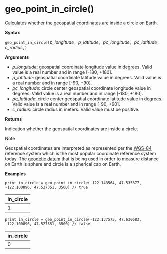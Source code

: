 # geo_point_in_circle()

Calculates whether the geospatial coordinates are inside a circle on Earth.

**Syntax**

`geo_point_in_circle(`*p_longitude*`, `*p_latitude*`, `*pc_longitude*`, `*pc_latitude*`, `*c_radius*`,)`

**Arguments**

* *p_longitude*: geospatial coordinate longitude value in degrees. Valid value is a real number and in range [-180, +180].
* *p_latitude*: geospatial coordinate latitude value in degrees. Valid value is a real number and in range [-90, +90].
* *pc_longitude*: circle center geospatial coordinate longitude value in degrees. Valid value is a real number and in range [-180, +180].
* *pc_latitude*: circle center geospatial coordinate latitude value in degrees. Valid value is a real number and in range [-90, +90].
* *c_radius*: circle radius in meters. Valid value must be positive.

**Returns**

Indication whether the geospatial coordinates are inside a circle.


> [!NOTE]
> Geospatial coordinates are interpreted as represented per the [WGS-84](https://earth-info.nga.mil/GandG/update/index.php?action=home) reference system which is the most popular coordinate reference system today.
> The [geodetic datum](https://en.wikipedia.org/wiki/Geodetic_datum) that is being used in order to measure distance on Earth is sphere and circle is a spherical cap on Earth.

**Examples**

<!-- csl: https://help.kusto.windows.net/Samples -->
```
print in_circle = geo_point_in_circle(-122.143564, 47.535677, -122.100896, 47.527351, 3500) // true
```

|in_circle|
|---|
|1|

<!-- csl: https://help.kusto.windows.net/Samples -->
```
print in_circle = geo_point_in_circle(-122.137575, 47.630683, -122.100896, 47.527351, 3500) // false
```

|in_circle|
|---|
|0|
